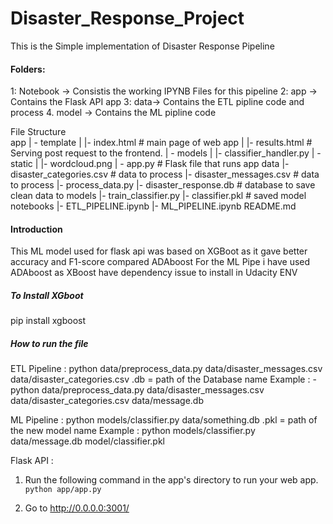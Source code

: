 # Disaster_Response_Project
This is the Simple implementation of Disaster Response Pipeline
#### Folders:
1: Notebook -> Consistis the working IPYNB Files for this pipeline
2: app -> Contains the Flask API app 
3: data-> Contains the ETL pipline code and process
4. model -> Contains the ML pipline code

File Structure<br>
    app
    | - template
    | |- index.html # main page of web app
    | |- results.html # Serving post request to the frontend. 
    | - models
    | |- classifier_handler.py
    | - static
    | |- wordcloud.png
    | - app.py # Flask file that runs app
    data
    |- disaster_categories.csv # data to process
    |- disaster_messages.csv # data to process
    |- process_data.py
    |- disaster_response.db # database to save clean data to
    models
    |- train_classifier.py
    |- classifier.pkl # saved model
    notebooks
    |- ETL_PIPELINE.ipynb
    |- ML_PIPELINE.ipynb
    README.md


#### Introduction
This ML model used for flask api was based on XGBoot as it gave better accuracy and F1-score compared ADAboost
For the ML Pipe i have used ADAboost as XBoost have dependency issue to install in Udacity ENV 


##### To Install XGboot
pip install xgboost

##### How to run the file
ETL Pipeline : python data/preprocess_data.py data/disaster_messages.csv data/disaster_categories.csv <Databasename>.db
<Databasename> = path of the Database name
Example : - python data/preprocess_data.py data/disaster_messages.csv data/disaster_categories.csv data/message.db

ML Pipeline : python models/classifier.py data/something.db <modelname>.pkl
<modelname> = path of the new model name
Example : python models/classifier.py data/message.db model/classifier.pkl

Flask API : 
1. Run the following command in the app's directory to run your web app.
    `python app/app.py`

2. Go to http://0.0.0.0:3001/






